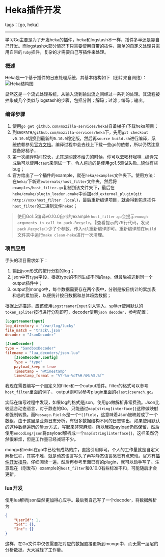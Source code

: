 ﻿# Heka插件开发

tags：[go, heka]

---

学习Go主要是为了开发heka的插件，heka和logstash不一样，插件多半还是靠自己开发。而logstash大部分情况下只需要使用自带的插件，简单的自定义处理只需用自带的`ruby`插件，复杂的才需要自己写插件来处理。

### 概述
Heka是一个基于插件的日志处理系统，其基本结构如下（图片来自网络）：
![Heka结构图][1]

显然这是一个流式处理系统，从输入流到输出流之间经过一系列的处理。其流程被抽象成几个类似与logstash的步骤，包括分割；解码；过滤；编码；输出。

### 编译步骤
1. 使用`go get github.com/mozilla-services/heka`(自备梯子)下载heka项目；
2. 到`$GOPATH/github.com/mozilla-services/heka`下，先用`git checkout v0.10.0`切换到最新的`0.10.0`稳定版，然后再`source build.sh`进行编译，系统依赖参见[官方文档][2]。编译过程中会去线上下载一些go的依赖，所以仍然注意要备好梯子…
3. 第一次编译时间较长，尤其是网速不给力的时候，你可以去喝杯咖啡…编译完成后可以使用`ctest`来测试一下。令人尴尬的是使用go1.5测试失败…貌似有些bug；
4. 官方给出了一个插件的example，就在`heka/examples`文件夹下。使用方法：在`heka/`下新建`externals/host_filter`文件夹，然后将`examples/host_filter.go`复制到该文件夹下，最后在`heka/cmake/plugin_loader.cmake`中添加`add_external_plugin(git http://xxx/host_filter :local)`，最后重新编译项目，就会得到包含插件`host_filter`的二进制文件`hekad`；

> 使用Go1.5编译v0.10.0自带的example `host_filter.go`会提示`enough arguments in call to pack.Recycle`。查看提示的79行代码，发现`pack.Recycle()`少了个参数，传入`nil`重新编译即可。重新编译前在`build`文件夹中运行`make clean-heka`进行一次清理。

### 项目应用
手头的项目需求如下：
1. 输出json形式的按行分割的log；
2. json中有`type`字段，根据type的不同生成不同的`map`，但最后被送到同一个output插件中；
3. output到mongo中，每个数据需要存在两个表中，分别是按日统计的累加表和总的累加表，以便统计按日数据和总体趋势数据；

根据上述描述，应该使用`LogstreamerInput`引入输入，spliter使用默认的`token_spliter`按行进行分割即可，decoder使用`json decoder`，参考配置：
```toml
[LogstreamerInput]
log_directory = "/var/log/lucky"
file_match = 'track\.json'
decoder = "JsonDecoder"

[JsonDecoder]
type = "SandboxDecoder"
filename = "lua_decoders/json.lua"
    [JsonDecoder.config]
    Type = "type"
    payload_keep = true
    Timestamp = "@timestamp"
    timestamp_format = "%Y-%m-%dT%H:%M:%S.%f"
```

我现在需要编写一个自定义的filter和一个output插件。filter的格式可以参考`host_filter`里面的例子， output则可以参考plugin里面的`elasticserach.go`。

实际在编写过程中发现，如果log的格式是json，使用go做解析非常费劲。Json比较适合动态语言，对于静态的Go，只能通过`map[string]interface{}`这种做映射和强制转换。而`Message.Fields`是一个`*[]Field`，这意味着Json被映射成了一个数组，由于这里是业务日志分析，有很多数据结构不同的日志输出，如果使用默认的这种数组遍历的filter方式，写起来非常麻烦。所以我把payload仍然保留，然后使用`encoding/json`将payload解析成一个`map[string]interface{}`，这样虽然仍然很麻烦，但是工作量已经减轻不少。

mongo和redis在go中已经有成熟的库，直接引用即可。个人的工作量就是自定义解析过程，其实不难，就是动态语言写久了再写静态语言感觉有点繁琐。官方有[插件开发指导][3]，仔细阅读一遍，然后再参考里面已有的plugin，就可以动手写了。注意现在（刚发布）example的`host_filter`和0.10.0有些标准不和，可能随后才会更新。

### lua开发
使用lua解析json显然更加得心应手。最后我自己写了一个decoder，将数据解析为
```json
{
    "UserId": 1,
    "Set": {},
    "Inc": {}
}
```
这样，在Go文件中仅仅需要把对应的数据直接更新到mongo中，而无需一层层的分析数据。大大减轻了工作量。

  [1]: http://skoo.me/assets/images/heka-overview-diagram.png
  [2]: https://hekad.readthedocs.org/en/v0.10.0/installing.html
  [3]: https://hekad.readthedocs.org/en/v0.10.0/developing/plugin.html